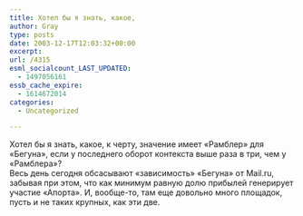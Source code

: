 ```yaml
---
title: Хотел бы я знать, какое,
author: Gray
type: posts
date: 2003-12-17T12:03:32+00:00
excerpt:
url: /4315
esml_socialcount_LAST_UPDATED:
  - 1497056161
essb_cache_expire:
  - 1614672014
categories:
  - Uncategorized

---
```








Хотел бы я знать, какое, к черту, значение имеет &#171;Рамблер&#187; для &#171;Бегуна&#187;, если у последнего оборот контекста выше раза в три, чем у &#171;Рамблера&#187;?  
Весь день сегодня обсасывают &#171;зависимость&#187; &#171;Бегуна&#187; от Mail.ru, забывая при этом, что как минимум равную долю прибылей генерирует участие &#171;Апорта&#187;. И, вообще-то, там еще довольно много площадок, пусть и не таких крупных, как эти две.